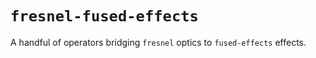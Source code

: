 # `fresnel-fused-effects`

A handful of operators bridging `fresnel` optics to `fused-effects` effects.
